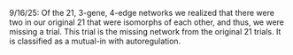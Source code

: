 9/16/25: Of the 21, 3-gene, 4-edge networks we realized that there were two in our original 21 that were isomorphs of each other, and thus, we were missing a trial. This trial is the missing network from the original 21 trials.  It is classified as a mutual-in with autoregulation.
